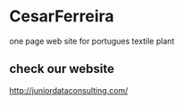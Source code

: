 # CesarFerreira
one page web site for portugues textile plant

## check our website 
http://juniordataconsulting.com/
